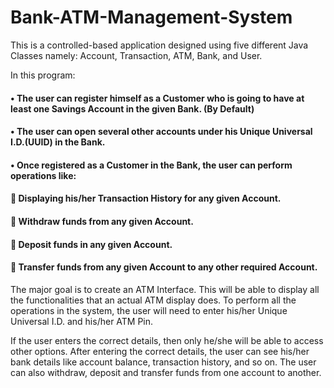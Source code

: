 # Bank-ATM-Management-System

This is a controlled-based application designed using five different Java Classes namely:
Account, Transaction, ATM, Bank, and User. 

In this program:
#### • The user can register himself as a Customer who is going to have at least one Savings Account in the given Bank. (By Default)
#### • The user can open several other accounts under his Unique Universal I.D.(UUID) in the Bank.
#### • Once registered as a Customer in the Bank, the user can perform operations like:

####         Displaying his/her Transaction History for any given Account.
####         Withdraw funds from any given Account.
####         Deposit funds in any given Account.
####         Transfer funds from any given Account to any other required Account.

       

The major goal is to create an ATM Interface. This will be able to display all the functionalities that an actual ATM display does. To perform all the operations in the system, the user will need to enter his/her Unique Universal I.D. and his/her ATM Pin. 


If the user enters the correct details, then only he/she will be able to access other options. After entering the correct details, the user can see his/her bank details like account balance, transaction history, and so on. The user can also withdraw, deposit and transfer funds from one account to another.
